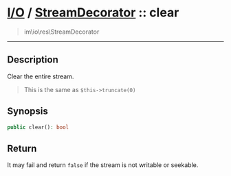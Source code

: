 # [I/O](io.md) / [StreamDecorator](io-StreamDecorator.md) :: clear
 > im\io\res\StreamDecorator
____

## Description
Clear the entire stream.

 > This is the same as `$this->truncate(0)`  

## Synopsis
```php
public clear(): bool
```

## Return
It may fail and return `false` if the stream is not
writable or seekable.
